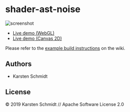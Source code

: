 # shader-ast-noise

![screenshot](https://raw.githubusercontent.com/thi-ng/umbrella/develop/assets/examples/shader-ast-noise.jpg)

- [Live demo (WebGL)](http://demo.thi.ng/umbrella/shader-ast-noise/)
- [Live demo (Canvas 2D)](http://demo.thi.ng/umbrella/shader-ast-noise/#2d)

Please refer to the [example build instructions](https://github.com/thi-ng/umbrella/wiki/Example-build-instructions) on the wiki.

## Authors

- Karsten Schmidt

## License

&copy; 2019 Karsten Schmidt // Apache Software License 2.0

